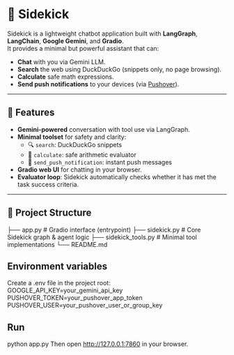 # 🤖 Sidekick

Sidekick is a lightweight chatbot application built with **LangGraph**, **LangChain**, **Google Gemini**, and **Gradio**.  
It provides a minimal but powerful assistant that can:

- **Chat** with you via Gemini LLM.  
- **Search** the web using DuckDuckGo (snippets only, no page browsing).  
- **Calculate** safe math expressions.  
- **Send push notifications** to your devices (via [Pushover](https://pushover.net/)).  

---

## 🚀 Features

- **Gemini-powered** conversation with tool use via LangGraph.  
- **Minimal toolset** for safety and clarity:
  - 🔍 `search`: DuckDuckGo snippets  
  - 🧮 `calculate`: safe arithmetic evaluator  
  - 📲 `send_push_notification`: instant push messages  
- **Gradio web UI** for chatting in your browser.  
- **Evaluator loop**: Sidekick automatically checks whether it has met the task success criteria.  

---

## 📂 Project Structure

├── app.py # Gradio interface (entrypoint)
├── sidekick.py # Core Sidekick graph & agent logic
├── sidekick_tools.py # Minimal tool implementations
└── README.md

## Environment variables
Create a .env file in the project root:
GOOGLE_API_KEY=your_gemini_api_key
PUSHOVER_TOKEN=your_pushover_app_token
PUSHOVER_USER=your_pushover_user_or_group_key

## Run
python app.py
Then open http://127.0.0.1:7860 in your browser.


